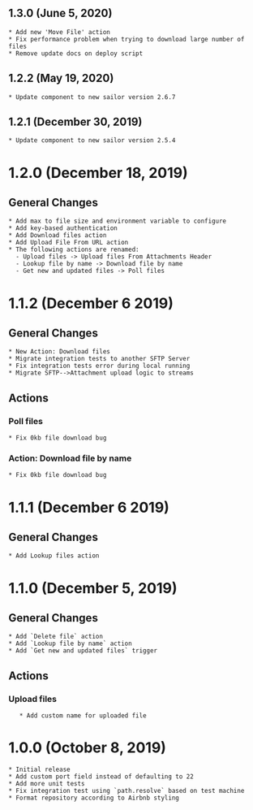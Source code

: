 ## 1.3.0 (June 5, 2020)

    * Add new 'Move File' action
    * Fix performance problem when trying to download large number of files
    * Remove update docs on deploy script

## 1.2.2 (May 19, 2020)

    * Update component to new sailor version 2.6.7

## 1.2.1 (December 30, 2019)

    * Update component to new sailor version 2.5.4

# 1.2.0 (December 18, 2019)
## General Changes
    * Add max to file size and environment variable to configure
    * Add key-based authentication
    * Add Download files action
    * Add Upload File From URL action    
    * The following actions are renamed:
      - Upload files -> Upload files From Attachments Header
      - Lookup file by name -> Download file by name
      - Get new and updated files -> Poll files

# 1.1.2 (December 6 2019)

## General Changes
    * New Action: Download files
    * Migrate integration tests to another SFTP Server
    * Fix integration tests error during local running
    * Migrate SFTP-->Attachment upload logic to streams
    
## Actions
### Poll files
    * Fix 0kb file download bug  
### Action: Download file by name
    * Fix 0kb file download bug  

    
# 1.1.1 (December 6 2019)

## General Changes
    * Add Lookup files action

# 1.1.0 (December 5, 2019)

## General Changes
    * Add `Delete file` action
    * Add `Lookup file by name` action
    * Add `Get new and updated files` trigger

## Actions

### Upload files
       * Add custom name for uploaded file

# 1.0.0 (October 8, 2019)
    * Initial release
    * Add custom port field instead of defaulting to 22
    * Add more unit tests
    * Fix integration test using `path.resolve` based on test machine
    * Format repository according to Airbnb styling
